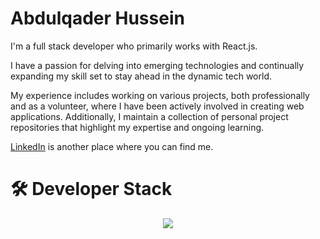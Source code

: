 <h1>Abdulqader Hussein</h1>
<p>I'm a full stack developer who primarily works with React.js.</p>

<p>I have a passion for delving into emerging technologies and continually expanding my skill set to stay ahead in the dynamic tech world.</p>

<p>My experience includes working on various projects, both professionally and as a volunteer, where I have been actively involved in creating web applications. Additionally, I maintain a collection of personal project repositories that highlight my expertise and ongoing learning.</p>

<p> <a href="www.linkedin.com/in/abdulqaderra">LinkedIn</a> is another place where you can find me.</p>
<h1>🛠  Developer Stack  </h1>
<p align="center">
  <a href="https://skillicons.dev">
    <img src="https://skillicons.dev/icons?i=js,java,cpp,html,css,react,bootstrap,sass,tailwind,mysql,sqlite,firebase,postman,docker,git,github,gitlab" />
  </a>
</p>
